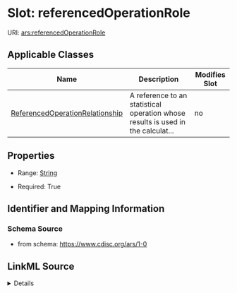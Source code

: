 # Slot: referencedOperationRole

URI: [ars:referencedOperationRole](https://www.cdisc.org/ars/1-0referencedOperationRole)



<!-- no inheritance hierarchy -->




## Applicable Classes

| Name | Description | Modifies Slot |
| --- | --- | --- |
[ReferencedOperationRelationship](ReferencedOperationRelationship.md) | A reference to an statistical operation whose results is used in the calculat... |  no  |







## Properties

* Range: [String](String.md)

* Required: True





## Identifier and Mapping Information







### Schema Source


* from schema: https://www.cdisc.org/ars/1-0




## LinkML Source

<details>
```yaml
name: referencedOperationRole
from_schema: https://www.cdisc.org/ars/1-0
rank: 1000
alias: referencedOperationRole
domain_of:
- ReferencedOperationRelationship
range: string
required: true
inlined: false
any_of:
- range: OperationRole
- range: SponsorTerm

```
</details>